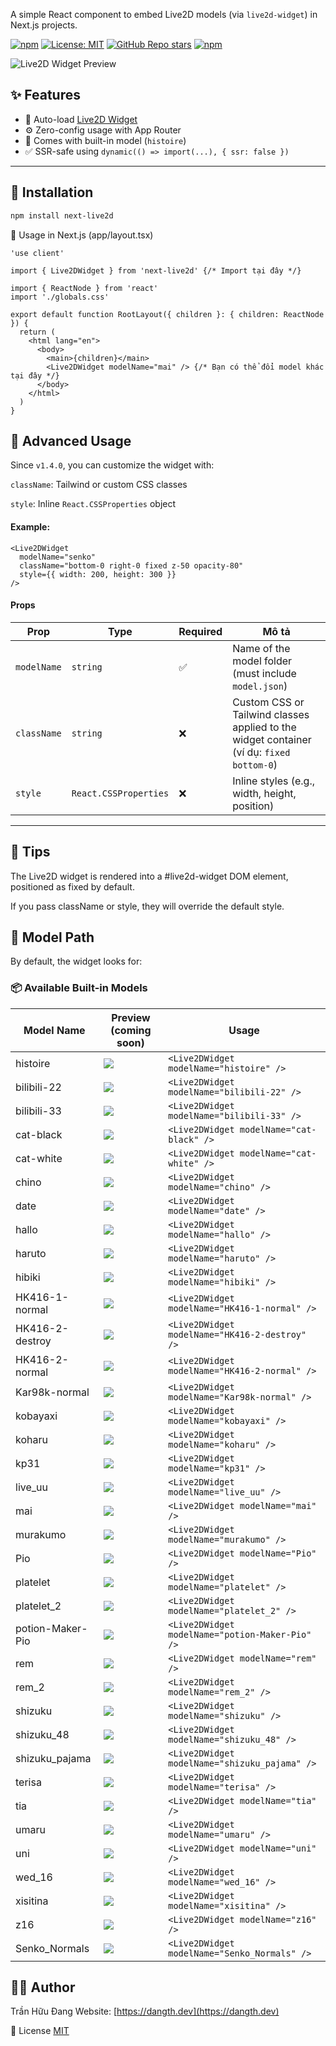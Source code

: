 A simple React component to embed Live2D models (via `live2d-widget`) in Next.js projects.

[![npm](https://img.shields.io/npm/v/next-live2d?style=flat-square)](https://www.npmjs.com/package/next-live2d)
[![License: MIT](https://img.shields.io/badge/license-MIT-blue.svg?style=flat-square)](LICENSE)
[![GitHub Repo stars](https://img.shields.io/github/stars/dangtranhuu/next-live2d?style=social)](https://github.com/dangtranhuu/next-live2d)
[![npm](https://img.shields.io/npm/dm/next-live2d.svg)](https://www.npmjs.com/package/next-live2d)




![Live2D Widget Preview](./public/main.gif)

## ✨ Features

- 🧠 Auto-load [Live2D Widget](https://github.com/xiazeyu/live2d-widget.js)
- ⚙️ Zero-config usage with App Router
- 🎒 Comes with built-in model (`histoire`)
- ✅ SSR-safe using `dynamic(() => import(...), { ssr: false })`

---

## 🚀 Installation

```bash
npm install next-live2d
```


🧩 Usage in Next.js (app/layout.tsx)
```tsx
'use client'

import { Live2DWidget } from 'next-live2d' {/* Import tại đây */}

import { ReactNode } from 'react'
import './globals.css'

export default function RootLayout({ children }: { children: ReactNode }) {
  return (
    <html lang="en">
      <body>
        <main>{children}</main>
        <Live2DWidget modelName="mai" /> {/* Bạn có thể đổi model khác tại đây */}
      </body>
    </html>
  )
}
```

## 🔧 Advanced Usage

Since `v1.4.0`, you can customize the widget with:

`className`: Tailwind or custom CSS classes

`style`: Inline `React.CSSProperties` object

#### Example:
```tsx
<Live2DWidget
  modelName="senko"
  className="bottom-0 right-0 fixed z-50 opacity-80"
  style={{ width: 200, height: 300 }}
/>
```

#### Props


| Prop        | Type                   | Required | Mô tả                                                                 |
|-------------|------------------------|----------|------------------------------------------------------------------------|
| `modelName` | `string`               | ✅       | Name of the model folder (must include `model.json`)                    |
| `className` | `string`               | ❌       | Custom CSS or Tailwind classes applied to the widget container (ví dụ: `fixed bottom-0`)    |
| `style`     | `React.CSSProperties`  | ❌       | Inline styles (e.g., width, height, position)             |

---

## 🧠 Tips

The Live2D widget is rendered into a #live2d-widget DOM element, positioned as fixed by default.

If you pass className or style, they will override the default style.

## 📁 Model Path
By default, the widget looks for:

### 📦 Available Built-in Models

| Model Name           | Preview (coming soon)         | Usage                                |
|----------------------|-------------------------------|--------------------------------------|
| histoire             | ![](./public/models/histoire.png)    | `<Live2DWidget modelName="histoire" />`             |
| bilibili-22          | ![](./public/models/bilibili-22.png)     | `<Live2DWidget modelName="bilibili-22" />`          |
| bilibili-33          | ![](./public/models/bilibili-33.png)    | `<Live2DWidget modelName="bilibili-33" />`          |
| cat-black            | ![](./public/models/cat-black.png)    | `<Live2DWidget modelName="cat-black" />`            |
| cat-white            | ![](./public/models/cat-white.png)   | `<Live2DWidget modelName="cat-white" />`            |
| chino                | ![](./public/models/chino.png)   | `<Live2DWidget modelName="chino" />`                |
| date                 | ![](./public/models/date.png)      | `<Live2DWidget modelName="date" />`                 |
| hallo                | ![](./public/models/hallo.png)       | `<Live2DWidget modelName="hallo" />`                |
| haruto               | ![](./public/models/haruto.png)        | `<Live2DWidget modelName="haruto" />`               |
| hibiki               | ![](./public/models/hibiki.png)     | `<Live2DWidget modelName="hibiki" />`               |
| HK416-1-normal       | ![](./public/models/HK416-1-normal.png)      | `<Live2DWidget modelName="HK416-1-normal" />`       |
| HK416-2-destroy      | ![](./public/models/HK416-2-destroy.png)   | `<Live2DWidget modelName="HK416-2-destroy" />`      |
| HK416-2-normal       | ![](./public/models/HK416-2-normal.png)     | `<Live2DWidget modelName="HK416-2-normal" />`       |
| Kar98k-normal        | ![](./public/models/Kar98k-normal.png)  | `<Live2DWidget modelName="Kar98k-normal" />`        |
| kobayaxi             | ![](./public/models/kobayaxi.png)  | `<Live2DWidget modelName="kobayaxi" />`             |
| koharu               | ![](./public/models/koharu.png)     | `<Live2DWidget modelName="koharu" />`               |
| kp31                 | ![](./public/models/kp31.png)     | `<Live2DWidget modelName="kp31" />`                 |
| live_uu              | ![](./public/models/live_uu.png)  | `<Live2DWidget modelName="live_uu" />`              |
| mai                  | ![](./public/models/mai.png)    | `<Live2DWidget modelName="mai" />`                  |
| murakumo             | ![](./public/models/murakumo.png)   | `<Live2DWidget modelName="murakumo" />`             |
| Pio                  | ![](./public/models/Pio.png)    | `<Live2DWidget modelName="Pio" />`                  |
| platelet             | ![](./public/models/platelet.png)   | `<Live2DWidget modelName="platelet" />`             |
| platelet_2           | ![](./public/models/platelet_2.png)    | `<Live2DWidget modelName="platelet_2" />`           |
| potion-Maker-Pio     | ![](./public/models/potion-Maker-Pio.png)  | `<Live2DWidget modelName="potion-Maker-Pio" />`     |
| rem                  | ![](./public/models/rem.png)    | `<Live2DWidget modelName="rem" />`                  |
| rem_2                | ![](./public/models/rem_2.png)       | `<Live2DWidget modelName="rem_2" />`                |
| shizuku              | ![](./public/models/shizuku.png)      | `<Live2DWidget modelName="shizuku" />`              |
| shizuku_48           | ![](./public/models/shizuku_48.png)     | `<Live2DWidget modelName="shizuku_48" />`           |
| shizuku_pajama       | ![](./public/models/shizuku_pajama.png)     | `<Live2DWidget modelName="shizuku_pajama" />`       |
| terisa               | ![](./public/models/terisa.png)      | `<Live2DWidget modelName="terisa" />`               |
| tia                  | ![](./public/models/tia.png)     | `<Live2DWidget modelName="tia" />`                  |
| umaru                | ![](./public/models/umaru.png)    | `<Live2DWidget modelName="umaru" />`                |
| uni                  | ![](./public/models/uni.png)       | `<Live2DWidget modelName="uni" />`                  |
| wed_16               | ![](./public/models/wed_16.png)     | `<Live2DWidget modelName="wed_16" />`               |
| xisitina             | ![](./public/models/xisitina.png)      | `<Live2DWidget modelName="xisitina" />`             |
| z16                  | ![](./public/models/z16.png)       | `<Live2DWidget modelName="z16" />`                  |
| Senko_Normals        | ![](./public/models/Senko_Normals.png)    | `<Live2DWidget modelName="Senko_Normals" />`        |


## 🧑‍💻 Author
Trần Hữu Đang
Website: [https://dangth.dev](https://dangth.dev)

📝 License
[MIT]()
